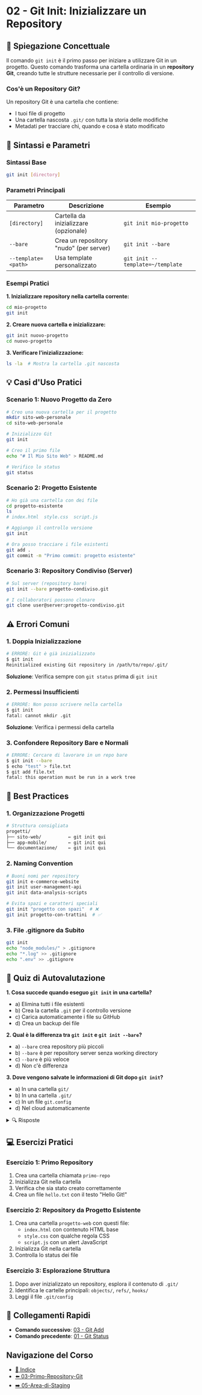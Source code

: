 # 02 - Git Init: Inizializzare un Repository

## 📖 Spiegazione Concettuale

Il comando `git init` è il primo passo per iniziare a utilizzare Git in un progetto. Questo comando trasforma una cartella ordinaria in un **repository Git**, creando tutte le strutture necessarie per il controllo di versione.

### Cos'è un Repository Git?

Un repository Git è una cartella che contiene:
- I tuoi file di progetto
- Una cartella nascosta `.git/` con tutta la storia delle modifiche
- Metadati per tracciare chi, quando e cosa è stato modificato

## 🔧 Sintassi e Parametri

### Sintassi Base
```bash
git init [directory]
```

### Parametri Principali

| Parametro | Descrizione | Esempio |
|-----------|-------------|---------|
| `[directory]` | Cartella da inizializzare (opzionale) | `git init mio-progetto` |
| `--bare` | Crea un repository "nudo" (per server) | `git init --bare` |
| `--template=<path>` | Usa template personalizzato | `git init --template=~/template` |

### Esempi Pratici

**1. Inizializzare repository nella cartella corrente:**
```bash
cd mio-progetto
git init
```

**2. Creare nuova cartella e inizializzare:**
```bash
git init nuovo-progetto
cd nuovo-progetto
```

**3. Verificare l'inizializzazione:**
```bash
ls -la  # Mostra la cartella .git nascosta
```

## 💡 Casi d'Uso Pratici

### Scenario 1: Nuovo Progetto da Zero
```bash
# Creo una nuova cartella per il progetto
mkdir sito-web-personale
cd sito-web-personale

# Inizializzo Git
git init

# Creo il primo file
echo "# Il Mio Sito Web" > README.md

# Verifico lo status
git status
```

### Scenario 2: Progetto Esistente
```bash
# Ho già una cartella con dei file
cd progetto-esistente
ls
# index.html  style.css  script.js

# Aggiungo il controllo versione
git init

# Ora posso tracciare i file esistenti
git add .
git commit -m "Primo commit: progetto esistente"
```

### Scenario 3: Repository Condiviso (Server)
```bash
# Sul server (repository bare)
git init --bare progetto-condiviso.git

# I collaboratori possono clonare
git clone user@server:progetto-condiviso.git
```

## ⚠️ Errori Comuni

### 1. **Doppia Inizializzazione**
```bash
# ERRORE: Git è già inizializzato
$ git init
Reinitialized existing Git repository in /path/to/repo/.git/
```
**Soluzione**: Verifica sempre con `git status` prima di `git init`

### 2. **Permessi Insufficienti**
```bash
# ERRORE: Non posso scrivere nella cartella
$ git init
fatal: cannot mkdir .git
```
**Soluzione**: Verifica i permessi della cartella

### 3. **Confondere Repository Bare e Normali**
```bash
# ERRORE: Cercare di lavorare in un repo bare
$ git init --bare
$ echo "test" > file.txt
$ git add file.txt
fatal: this operation must be run in a work tree
```

## 🎯 Best Practices

### 1. **Organizzazione Progetti**
```bash
# Struttura consigliata
progetti/
├── sito-web/          ← git init qui
├── app-mobile/        ← git init qui  
└── documentazione/    ← git init qui
```

### 2. **Naming Convention**
```bash
# Buoni nomi per repository
git init e-commerce-website
git init user-management-api
git init data-analysis-scripts

# Evita spazi e caratteri speciali
git init "progetto con spazi"  # ❌
git init progetto-con-trattini  # ✅
```

### 3. **File .gitignore da Subito**
```bash
git init
echo "node_modules/" > .gitignore
echo "*.log" >> .gitignore
echo ".env" >> .gitignore
```

## 🧪 Quiz di Autovalutazione

**1. Cosa succede quando eseguo `git init` in una cartella?**
- a) Elimina tutti i file esistenti
- b) Crea la cartella `.git` per il controllo versione
- c) Carica automaticamente i file su GitHub
- d) Crea un backup dei file

**2. Qual è la differenza tra `git init` e `git init --bare`?**
- a) `--bare` crea repository più piccoli
- b) `--bare` è per repository server senza working directory
- c) `--bare` è più veloce
- d) Non c'è differenza

**3. Dove vengono salvate le informazioni di Git dopo `git init`?**
- a) In una cartella `git/`
- b) In una cartella `.git/`
- c) In un file `git.config`
- d) Nel cloud automaticamente

<details>
<summary>🔍 Risposte</summary>

1. **b)** Crea la cartella `.git` per il controllo versione
2. **b)** `--bare` è per repository server senza working directory  
3. **b)** In una cartella `.git/`

</details>

## 💻 Esercizi Pratici

### Esercizio 1: Primo Repository
1. Crea una cartella chiamata `primo-repo`
2. Inizializza Git nella cartella
3. Verifica che sia stato creato correttamente
4. Crea un file `hello.txt` con il testo "Hello Git!"

### Esercizio 2: Repository da Progetto Esistente
1. Crea una cartella `progetto-web` con questi file:
   - `index.html` con contenuto HTML base
   - `style.css` con qualche regola CSS
   - `script.js` con un alert JavaScript
2. Inizializza Git nella cartella
3. Controlla lo status dei file

### Esercizio 3: Esplorazione Struttura
1. Dopo aver inizializzato un repository, esplora il contenuto di `.git/`
2. Identifica le cartelle principali: `objects/`, `refs/`, `hooks/`
3. Leggi il file `.git/config`

## 🔗 Collegamenti Rapidi

- **Comando successivo**: [03 - Git Add](03-git-add.md)
- **Comando precedente**: [01 - Git Status](01-git-status.md)

## Navigazione del Corso
- [📑 Indice](../README.md)
- [⬅️ 03-Primo-Repository-Git](../../03-Primo-Repository-Git/README.md)
- [➡️ 05-Area-di-Staging](../../05-Area-di-Staging/README.md)
